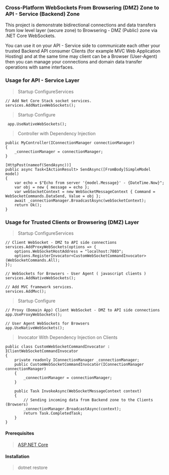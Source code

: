 ### Cross-Platform WebSockets From Browsering (DMZ) Zone to API - Service (Backend) Zone

This project is demonstrate bidirectional connections and data transfers from low level layer (secure zone) to 
Browsering - DMZ (Public) zone via .NET Core WebSockets.

You can use it on your API - Service side to communicate each other your trusted Backend API consumer 
Clients (for example MVC Web Application Hosting) and at the same time may 
client can be a Browser (User-Agent) then you can manage your connections and domain data transfer 
operations with same interfaces.

### Usage for API - Service Layer
> Startup ConfigureServices
```
// Add Net Core Stack socket services.
services.AddNativeWebSockets();
```
> Startup Configure
```
 app.UseNativeWebSockets();
 ```
> Controller with Dependency Injection
```
public MyController(IConnectionManager connectionManager)
{
    _connectionManager = connectionManager;
}
```
```
[HttpPost(nameof(SendAsync))]
public async Task<IActionResult> SendAsync([FromBody]SimpleModel model)
{
    var echo = $"Echo from server '{model.Message}' - {DateTime.Now}";
    var obj = new { message = echo };
    var webSocketContext = new WebSocketMessageContext { Command = WebSocketCommands.DataSend, Value = obj };
    await _connectionManager.BroadcastAsync(webSocketContext);
    return Ok();
}
```

### Usage for Trusted Clients or Browsering (DMZ) Layer
> Startup ConfigureServices
```
// Client WebSocket - DMZ to API side connections
services.AddProxyWebSockets(options => {
    options.WebSocketHostAddress = "localhost:7803";
    options.RegisterInvocator<CustomWebSocketCommandInvocator>(WebSocketCommands.All);
});

// WebSockets for Browsers - User Agent ( javascript clients )
services.AddNativeWebSockets();

// Add MVC framework services.
services.AddMvc();
```
> Startup Configure
```
// Proxy (Domain App) Client WebSocket - DMZ to API side connections
app.UseProxyWebSockets();

// User Agent WebSockets for Browsers
app.UseNativeWebSockets();
```
> Invocator With Dependency Injection on Clients
```
public class CustomWebSocketCommandInvocator : IClientWebSocketCommandInvocator
{
    private readonly IConnectionManager _connectionManager;
    public CustomWebSocketCommandInvocator(IConnectionManager connectionManager)
    {
        _connectionManager = connectionManager;
    }

    public Task InvokeAsync(WebSocketMessageContext context)
    {
        // Sending incoming data from Backend zone to the Clients (Browsers)
        _connectionManager.BroadcastAsync(context);
        return Task.CompletedTask;
    }
}
```

#### Prerequisites
> [ASP.NET Core](https://github.com/aspnet/Home)

#### Installation

> dotnet restore
  
